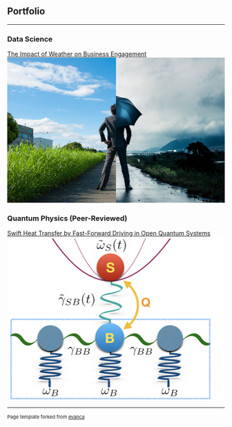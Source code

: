 ## Portfolio

---

### Data Science

[The Impact of Weather on Business Engagement](https://business-and-weather.herokuapp.com)
<img src="images/business-weather-image.jpg?raw=true"/>



### Quantum Physics (Peer-Reviewed)


[Swift Heat Transfer by Fast-Forward Driving in Open Quantum Systems](https://journals.aps.org/pra/abstract/10.1103/PhysRevA.100.012126)
<img src="images/Heat_Transfer.jpeg?raw=true"/>



---
<p style="font-size:11px">Page template forked from <a href="https://github.com/evanca/quick-portfolio">evanca</a></p>
<!-- Remove above link if you don't want to attibute -->
